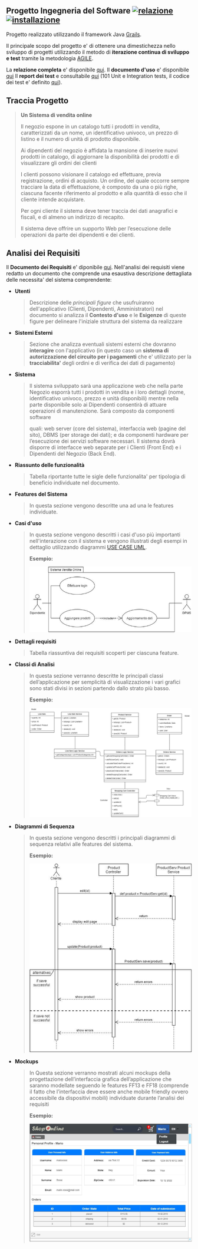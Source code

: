 ## Progetto Ingegneria del Software [![relazione](https://img.shields.io/badge/relazione-disponibile%20in%20pdf-brightgreen)](https://github.com/darkimage/Universita-IngegneriaDelSoftware/raw/master/documents/SistemadiVenditaOnline_LucaFaggion_274857.pdf)[ ![installazione](https://img.shields.io/badge/guida_uso_ed_installazione-disponibile%20in%20pdf-brightgreen)](https://github.com/darkimage/Universita-IngegneriaDelSoftware/raw/master/documents/Istruzioni-Uso-e-Installazione-274857-Faggion-Luca.pdf)

Progetto realizzato utilizzando il framework Java [Grails](https://grails.org/).

Il principale scopo del progetto e' di ottenere una dimestichezza nello sviluppo di progetti utilizzando il metodo di **iterazione continua di sviluppo e test** tramite la metodologia [AGILE]([https://it.wikipedia.org/wiki/Metodologia_agile](https://it.wikipedia.org/wiki/Metodologia_agile)). 

La **relazione completa** e' disponibile [qui](https://github.com/darkimage/Universita-IngegneriaDelSoftware/raw/master/documents/SistemadiVenditaOnline_LucaFaggion_274857.pdf).
Il **documento d'uso** e' disponibile [qui](https://github.com/darkimage/Universita-IngegneriaDelSoftware/raw/master/documents/Istruzioni-Uso-e-Installazione-274857-Faggion-Luca.pdf)
Il **report dei test** e consultabile [qui](https://darkimage.github.io/Universita-IngegneriaDelSoftware/) (101 Unit e Integration tests, il codice dei test e' definito [qui](https://github.com/darkimage/Universita-IngegneriaDelSoftware/tree/master/src/test/groovy/com/lucafaggion)).

Traccia Progetto
---------------------

> **Un Sistema di vendita online**
> 
> Il negozio espone in un catalogo tutti i prodotti in vendita,
> caratterizzati da un nome, un identificativo univoco, un prezzo di
> listino e il numero di unità di prodotto disponibile.
> 
> Ai dipendenti del negozio è affidata la mansione di inserire nuovi
> prodotti in catalogo, di aggiornare la disponibilità dei prodotti e di
> visualizzare gli ordini dei clienti
> 
> I clienti possono visionare il catalogo ed effettuare, previa
> registrazione, ordini di acquisto. Un ordine, del quale occorre sempre
> tracciare la data di effettuazione, è composto da una o più righe,
> ciascuna facente riferimento al prodotto e alla quantità di esso che
> il cliente intende acquistare.
> 
> Per ogni cliente il sistema deve tener traccia dei dati anagrafici e
> fiscali, e di almeno un indirizzo di recapito.
> 
> Il sistema deve offrire un supporto Web per l’esecuzione delle
> operazioni da parte dei dipendenti e dei clienti.

 Analisi dei Requisiti
-------------------------
Il **Documento dei Requisiti** e' diponibile [qui](https://github.com/darkimage/Universita-IngegneriaDelSoftware/raw/master/documents/SistemadiVenditaOnline_LucaFaggion_274857.pdf).
Nell'analisi dei requisiti viene redatto un documento che comprende una esaustiva descrizione dettagliata delle necessita' del sistema comprendente:

 - **Utenti**
	 > Descrizione delle *principali figure* che usufruiranno dell'applicativo (Clienti, Dipendenti, Amministratori)
	 > nel documento si analizza il **Contesto d'uso** e le **Esigenze** di queste figure per delineare l'iniziale struttura del sistema da realizzare
- **Sistemi Esterni**
	> Sezione che analizza eventuali sistemi esterni che dovranno **interagire** con l'applicativo (in questo caso un **sistema di autorizzazione del circuito per i pagamenti** che e' utilizzato per la **tracciabilita'** degli ordini e di verifica dei dati di pagamento) 
- **Sistema**
	> Il sistema sviluppato sarà una applicazione web che nella parte
	> Negozio esporrà  	tutti i prodotti in vendita e i loro dettagli (nome,
	> identificativo univoco, prezzo e  	unità disponibili) mentre nella
	> parte disponibile solo ai Dipendenti consentirà di  	attuare
	> operazioni di manutenzione. Sarà composto da componenti software 
	> 
	> 
	> 	quali: web server (core del sistema), interfaccia web (pagine del
	> sito), DBMS  	(per storage dei dati);  	e da componenti hardware per
	> l’esecuzione dei servizi software necessari.  	Il sistema dovrà
	> disporre di interfacce web separate per i Clienti (Front End) e i 
	> 	Dipendenti del Negozio (Back End).
- **Riassunto delle funzionalità**
	> Tabella riportante tutte le sigle delle funzionalita' per tipologia di beneficio individuate nel documento.
- **Features del Sistema**
	> In questa sezione vengono descritte una ad una le features individuate.
- **Casi d'uso**
	> In questa sezione vengono descritti i casi d'uso più importanti nell'interazione 
con il sistema e vengono illustrati degli esempi in dettaglio utilizzando diagrammi  [USE CASE UML](https://it.wikipedia.org/wiki/Use_Case_Diagram).
  > 
	>**Esempio:**
  > 
	> ![usecase_diagram](https://github.com/darkimage/Universita-IngegneriaDelSoftware/raw/master/documents/esempio_usecase.png)
- **Dettagli requisiti** 
	> Tabella riassuntiva dei requisiti scoperti per ciascuna feature.
- **Classi di Analisi** 
	> In questa sezione verranno descritte le principali classi
	> dell’applicazione per  semplicità di visualizzazione i vari grafici
	> sono stati divisi in sezioni partendo  dallo strato più basso.
  > 
	> **Esempio:**
  > 
	> ![class_diagram](https://github.com/darkimage/Universita-IngegneriaDelSoftware/raw/master/documents/esempio_class.png)
- **Diagrammi di Sequenza**
	> In questa sezione vengono descritti i principali diagrammi di sequenza
	> relativi  alle features del sistema.
  > 
	> **Esempio:**
  > 
	>	![sequence_diagram](https://github.com/darkimage/Universita-IngegneriaDelSoftware/raw/master/documents/esempio_sequenza.png)
- **Mockups**
	> In Questa sezione verranno mostrati alcuni mockups della progettazione
	> dell’interfaccia grafica dell’applicazione che saranno modellate
	> seguendo le  features FF13 e FF18 (comprende il fatto che
	> l’interfaccia deve essere anche mobile friendly ovvero accessibile da
	> dispositivi mobili) individuate durante  l’analisi dei requisiti
  > 
	> **Esempio:**
  > 
	> ![mockup_example](https://github.com/darkimage/Universita-IngegneriaDelSoftware/raw/master/documents/esempio_mock.png)
<!--stackedit_data:
eyJoaXN0b3J5IjpbLTEzMTA2NTc0NzhdfQ==
-->